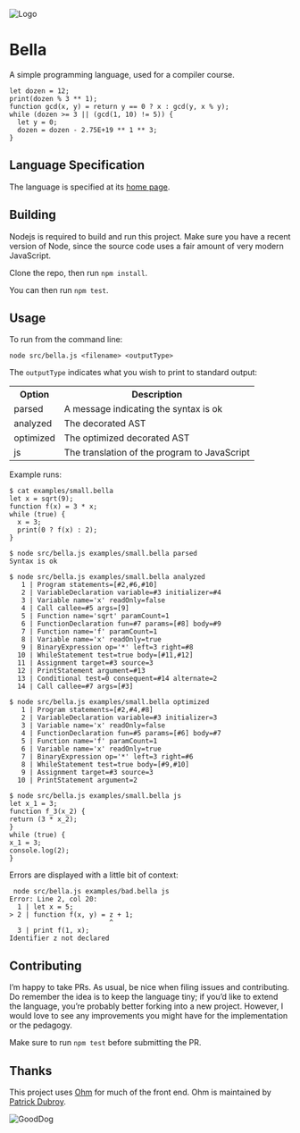 ![Logo](https://raw.githubusercontent.com/rtoal/bella/main/docs/bellalogo.png)

# Bella

A simple programming language, used for a compiler course.

```
let dozen = 12;
print(dozen % 3 ** 1);
function gcd(x, y) = return y == 0 ? x : gcd(y, x % y);
while (dozen >= 3 || (gcd(1, 10) != 5)) {
  let y = 0;
  dozen = dozen - 2.75E+19 ** 1 ** 3;
}
```

## Language Specification

The language is specified at its [home page](http://cs.lmu.edu/~ray/notes/bella/).

## Building

Nodejs is required to build and run this project. Make sure you have a recent version of Node, since the source code uses a fair amount of very modern JavaScript.

Clone the repo, then run `npm install`.

You can then run `npm test`.

## Usage

To run from the command line:

```
node src/bella.js <filename> <outputType>
```

The `outputType` indicates what you wish to print to standard output:

<table>
<tr><th>Option</th><th>Description</th></tr>
<tr><td>parsed</td><td>A message indicating the syntax is ok</td></tr>
<tr><td>analyzed</td><td>The decorated AST</td></tr>
<tr><td>optimized</td><td>The optimized decorated AST</td></tr>
<tr><td>js</td><td>The translation of the program to JavaScript</td></tr>
</table>

Example runs:

```
$ cat examples/small.bella
let x = sqrt(9);
function f(x) = 3 * x;
while (true) {
  x = 3;
  print(0 ? f(x) : 2);
}
```

```
$ node src/bella.js examples/small.bella parsed
Syntax is ok
```

```
$ node src/bella.js examples/small.bella analyzed
   1 | Program statements=[#2,#6,#10]
   2 | VariableDeclaration variable=#3 initializer=#4
   3 | Variable name='x' readOnly=false
   4 | Call callee=#5 args=[9]
   5 | Function name='sqrt' paramCount=1
   6 | FunctionDeclaration fun=#7 params=[#8] body=#9
   7 | Function name='f' paramCount=1
   8 | Variable name='x' readOnly=true
   9 | BinaryExpression op='*' left=3 right=#8
  10 | WhileStatement test=true body=[#11,#12]
  11 | Assignment target=#3 source=3
  12 | PrintStatement argument=#13
  13 | Conditional test=0 consequent=#14 alternate=2
  14 | Call callee=#7 args=[#3]
```

```
$ node src/bella.js examples/small.bella optimized
   1 | Program statements=[#2,#4,#8]
   2 | VariableDeclaration variable=#3 initializer=3
   3 | Variable name='x' readOnly=false
   4 | FunctionDeclaration fun=#5 params=[#6] body=#7
   5 | Function name='f' paramCount=1
   6 | Variable name='x' readOnly=true
   7 | BinaryExpression op='*' left=3 right=#6
   8 | WhileStatement test=true body=[#9,#10]
   9 | Assignment target=#3 source=3
  10 | PrintStatement argument=2
```

```
$ node src/bella.js examples/small.bella js
let x_1 = 3;
function f_3(x_2) {
return (3 * x_2);
}
while (true) {
x_1 = 3;
console.log(2);
}
```

Errors are displayed with a little bit of context:

```
 node src/bella.js examples/bad.bella js
Error: Line 2, col 20:
  1 | let x = 5;
> 2 | function f(x, y) = z + 1;
                         ^
  3 | print f(1, x);
Identifier z not declared
```

## Contributing

I’m happy to take PRs. As usual, be nice when filing issues and contributing. Do remember the idea is to keep the language tiny; if you’d like to extend the language, you’re probably better forking into a new project. However, I would love to see any improvements you might have for the implementation or the pedagogy.

Make sure to run `npm test` before submitting the PR.

## Thanks

This project uses [Ohm](https://ohmjs.org) for much of the front end. Ohm is maintained by [Patrick Dubroy](https://github.com/sponsors/pdubroy).

![GoodDog](https://raw.githubusercontent.com/rtoal/bella/main/docs/bella.jpg)
